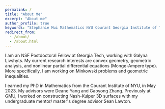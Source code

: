 ```yaml
---
permalink: /
title: "About Me"
excerpt: "About me"
author_profile: true
keywords: "Stephanie Mui Mathematics NYU Courant Georgia Institute of Technology Hale Visiting Assistant Professor"
redirect_from: 
  - /about/
  - /about.html
---
```

<head>
   <meta name="keywords" content="Stephanie Mui Mathematics NYU Courant Georgia Institute of Technology Hale Visiting Assistant Professor NSF Postdoctoral Fellow">
</head>


I am an NSF Postdoctoral Fellow at Georgia Tech, working with Galyna Livshyts. My current research interests are convex geometry, geometric analysis, and nonlinear partial differential equations (Monge-Ampere type). More specifically, I am working on Minkowski problems and geometric inequalities.

I earned my PhD in Mathematics from the Courant Institute of NYU, in May 2023. My advisors were Deane Yang and Gaoyong Zhang. Previously at GMU, I worked on constructing Nash-Kuiper 3D surfaces with my undergraduate mentor/ master's degree advisor Sean Lawton.

